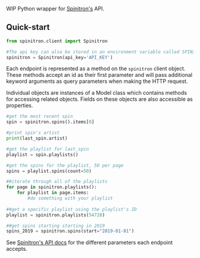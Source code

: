 WIP Python wrapper for [Spinitron's](https://spinitron.com) API.


## Quick-start
```python
from spinitron.client import Spinitron

#The api key can also be stored in an environment variable called SPINITRON_KEY
spinitron = Spinitron(api_key='API_KEY')
```

Each endpoint is represented as a method on the `spinitron` client object. 
These methods accept an id as their first parameter and will pass additional keyword arguments as query parameters when making the HTTP request.

Individual objects are instances of a Model class which contains methods for accessing related objects. 
Fields on these objects are also accessible as properties. 

```python
#get the most recent spin
spin = spinitron.spins().items[0]

#print spin's artist
print(last_spin.artist)

#get the playlist for last_spin
playlist = spin.playlists()

#get the spins for the playlist, 50 per page
spins = playlist.spins(count=50)

##iterate through all of the playlists
for page in spinitron.playlists():
    for playlist in page.items:
        #do something with your playlist
        
##get a specific playlist using the playlist's ID
playlist = spinitron.playlists(54728)

##get spins starting starting in 2019
spins_2019 = spinitron.spins(start="2019-01-01")

```

See [Spinitron's API docs](https://spinitron.github.io/v2api/) for the different parameters each endpoint accepts.


